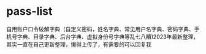 # pass-list
自用账户口令破解字典（自定义密码，姓名字典、常见用户名字典、密码字典、手机号字典、目录字典、后台字典、虚拟身份号字典等乱七八糟)2023年最新整理，其实一直在自己更新整理，懒得上传了，有需要的可以回复我
